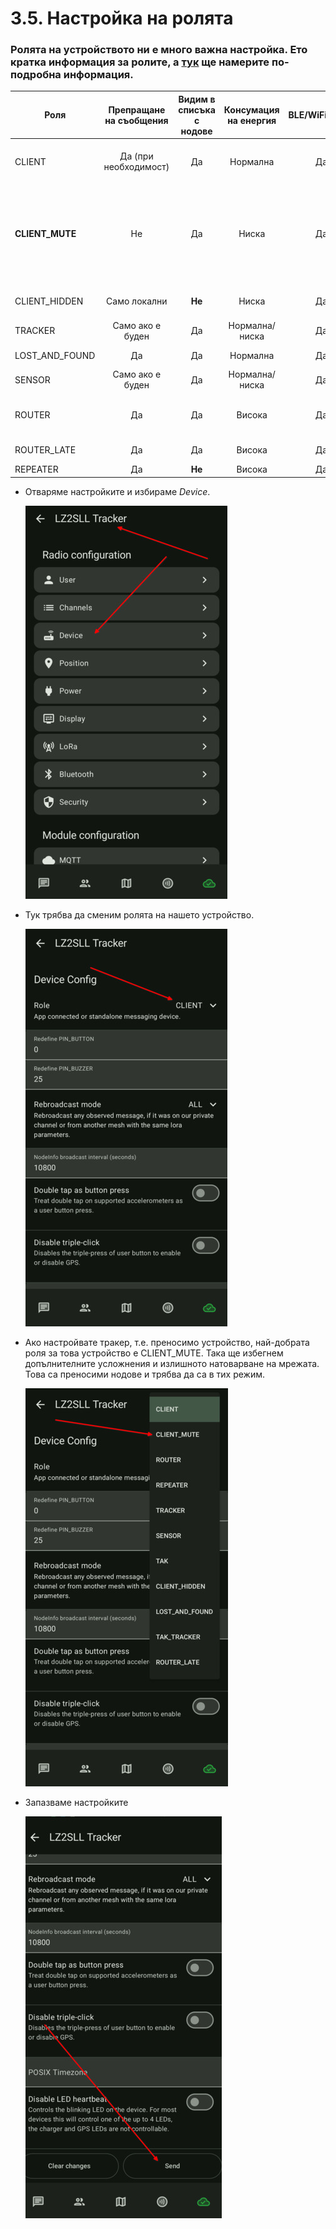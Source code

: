 # 3.5. Настройка на ролята

### Ролята на устройството ни е много важна настройка. Ето кратка информация за ролите, а [тук](https://meshtastic.org/blog/choosing-the-right-device-role/) ще намерите по-подробна информация.

| Роля            | Препращане на съобщения | Видим в списъка с нодове | Консумация на енергия | BLE/WiFi/Serial | Препоръчва се за                               |
| --------------- | :---------------------: | :----------------------: | :-------------------: | :-------------: | ---------------------------------------------- |
| CLIENT          |  Да (при необходимост)  |            Да            |       Нормална        |       Да        | Обща употреба (предимно за стационарни нодове) |
| **CLIENT_MUTE** |           Не            |            Да            |         Ниска         |       Да        | В градски условия или мрежа с много устройства. **Ако ползвате MQTT брокер, задължително сложете тази роля!** |
| CLIENT_HIDDEN   |      Само локални       |          **Не**          |         Ниска         |       Да        | Невидим нод, пестене на енергия                |
| TRACKER         |    Само ако е буден     |            Да            |    Нормална/ниска     |       Да        | Следене и локация                              |
| LOST_AND_FOUND  |           Да            |            Да            |       Нормална        |       Да        | За издирване на устройство                     |
| SENSOR          |    Само ако е буден     |            Да            |    Нормална/ниска     |       Да        | Наблюдение на околна среда                     |
| ROUTER          |           Да            |            Да            |        Висока         |       Да        | Инфраструктурен нод за разширяване на мрежата  |
| ROUTER_LATE     |           Да            |            Да            |        Висока         |       Да        | Покриване на мъртви точки                      |
| REPEATER        |           Да            |          **Не**          |        Висока         |       Да        | Невидим Рутер                                  |

-  Отваряме настройките и избираме *Device*.

    ![device](3.5.001.jpg)

-  Тук трябва да сменим ролята на нашето устройство.

    ![role](3.5.002.jpg)

-  Ако настройвате тракер, т.е. преносимо устройство, най-добрата роля за това устройство е CLIENT_MUTE. Така ще избегнем допълнителните усложнения и излишното натоварване на мрежата. Това са преносими нодове и трябва да са в тих режим.

    ![role_client_mute](3.5.003.jpg)

-  Запазваме настройките

    ![save device](3.5.004.jpg)
